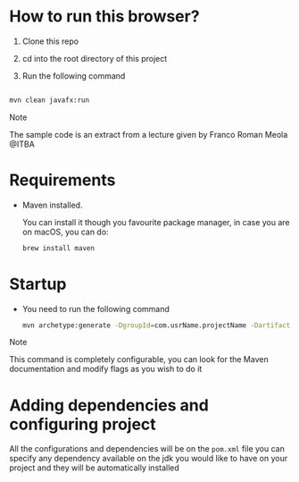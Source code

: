 # How to run this browser?

1. Clone this repo

2. cd into the root directory of this project

3. Run the following command

```sh

mvn clean javafx:run

```


> [!NOTE]
> The sample code is an extract from a lecture given by Franco Roman Meola 
> @ITBA

# Requirements

- Maven installed.

    You can install it though you favourite package manager, in case you are
    on macOS, you can do:

    ```sh
    brew install maven
    ```

# Startup

- You need to run the following command

    ```sh
    mvn archetype:generate -DgroupId=com.usrName.projectName -DartifactId=proyectFullName -DarchetypeArtifactId=maven-archetype-quickstart -DinteractiveMode=false
    ```

> [!NOTE]
> This command is completely configurable, you can look for the Maven
> documentation and modify flags as you wish to do it

# Adding dependencies and configuring project

All the configurations and dependencies will be on the `pom.xml` file
you can specify any dependency available on the jdk you would like to have on 
your project and they will be automatically installed


